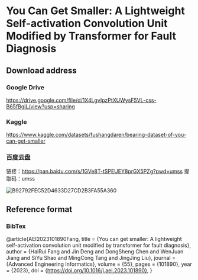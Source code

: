 # You Can Get Smaller: A Lightweight Self-activation Convolution Unit Modified by Transformer for Fault Diagnosis

## Download address

### Google Drive

https://drive.google.com/file/d/1X4LgvIpzPtXUWysF5VL-css-B65fBgiL/view?usp=sharing

### Kaggle

https://www.kaggle.com/datasets/fushangdaren/bearing-dataset-of-you-can-get-smaller

### 百度云盘

链接：https://pan.baidu.com/s/1GVe8T-tSPEUEY8prGX5PZg?pwd=umss 
提取码：umss

![B92792FEC52D4633D27CD2B3FA55A360](https://user-images.githubusercontent.com/121926828/212732684-b1454b27-bfb0-4c51-92ac-487289d1ef81.png)


## Reference format

### BibTex

@article{AEI2023101890Fang,
title = {You can get smaller: A lightweight self-activation convolution unit modified by transformer for fault diagnosis},
author = {HaiRui Fang and Jin Deng and DongSheng Chen and WenJuan Jiang and SiYu Shao and MingCong Tang and JingJing Liu},
journal = {Advanced Engineering Informatics},
volume = {55}, pages = {101890}, year = {2023},
doi = {https://doi.org/10.1016/j.aei.2023.101890},
}
